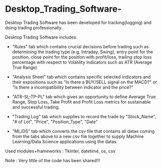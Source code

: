 # Desktop_Trading_Software-
Desktop Trading Software has been developed for tracking(logging) and doing trading professionally.   

Desktop Trading Software includes:  

* "Rules" tab which contains crucial decisions before trading such as determining the trading type (e.g. Intraday, Swing), entry point for the position, close point for the position with profit/loss, trailing stop loss percentage with respect to Volatility Indicators such as ATR (Average True Range)
> 
* "Analysis Sheet" tab which contains specific selected indicators and their expositions such as "Is there a BUY/SELL signal on the MACD?" or "Is there a incompatibility between indicator and the price?"
> 
* "ATR-SL-TP-PL" tab which gives an opportunity to define Average True Range, Stop Loss, Take Profit and Profit Loss metrics for sustainable and successful trading.
> 
* "Trading Log" tab which supplies to record the trade by "Stock_Name", "# of Lot", "Price", "Position_Type", "Date"
> 
* "ML/DS" tab which converts the csv file that contains all datas coming from the tabs above to a new csv file together to supply Machine Learning/Data Science applications using the datas.  

Used modules+frameworks : Tkinter, datetime, os, csv

Note : Very little of the code has been shared!!! 

